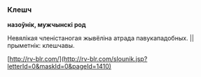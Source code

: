 ### Клешч
**назоўнік, мужчынскі род**

Невялікая членістаногая жывёліна атрада павукападобных. || прыметнік: клешчавы.

<a rel="author">[http://rv-blr.com/](http://rv-blr.com/slounik.jsp?letterId=0&maskId=0&pageId=1410)</a>
